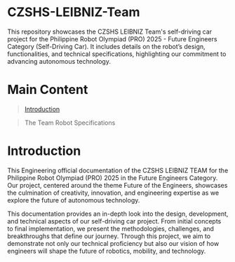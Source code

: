 # CZSHS-LEIBNIZ-Team
This repository showcases the CZSHS LEIBNIZ Team's self-driving car project for the Philippine Robot Olympiad (PRO) 2025 - Future Engineers Category (Self-Driving Car). It includes details on the robot’s design, functionalities, and technical specifications, highlighting our commitment to advancing autonomous technology. 

# Main Content
>[Introduction](https://github.com/Sharmainne/CZSHS-LEIBNIZ-Team.git)

>The Team
>Robot Specifications
>
 

# Introduction
This Engineering official documentation of the CZSHS LEIBNIZ TEAM for the Philippine Robot Olympiad (PRO) 2025 in the Future Engineers Category. Our project, centered around the theme Future of the Engineers, showcases the culmination of creativity, innovation, and engineering expertise as we explore the future of autonomous technology.

This documentation provides an in-depth look into the design, development, and technical aspects of our self-driving car project. From initial concepts to final implementation, we present the methodologies, challenges, and breakthroughs that define our journey. Through this project, we aim to demonstrate not only our technical proficiency but also our vision of how engineers will shape the future of robotics, mobility, and technology.


  
